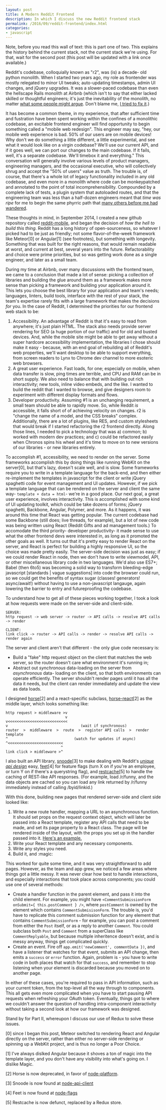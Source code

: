 ```yaml
---
layout: post
title: A Modern Reddit Frontend
description: In which I discuss the new Reddit frontend stack
permalink: /2016/09/reddit-frontend/index.html
categories:
- javascript
---
```


Note, before you read this wall of text: this is part one of two. This
explains the history behind the current stack, not the current stack we're
using. For that, wait for the second post (this post will be updated with a
link once available.)

Reddit's codebase, colloquially known as "r2", was (is) a decade- old
python monolith. When I started two years ago, my role as frontender was mostly
relegated to minor UI tweaks; auto-updating timestamps, admin UI changes,
and jQuery upgrades. It was a slower-paced codebase than even the hellscape
Rails monolith at Airbnb (which isn't to say that either lacked skilled or
thoughtful engineers; it's just the inevitability of the monolith, no matter
[what some people might argue](https://m.signalvnoise.com/the-majestic-monolith-29166d022228).
Don't blame me, [I tried to fix it](http://vimeo.com/61043049).)

It has become a common theme, in my experience, that after sufficient time and
fustration have been spent working within the confines of a monolithic
codebase, an excitable frontend engineer will find opportunity to
begin something called a "mobile web redesign". This engineer may say, "hey,
our mobile web experience is bad. 50% of our users are on mobile devices! Why
don't we do something a little different, a little experimental, and see what
it would look like on a virgin codebase? We'll use our current API, and if it
goes well, we can port our changes to the main codebase. If it fails, well,
it's a separate codebase. We'll timebox it and everything." This conversation
will generally involve various levels of product managers, engineering
managers, and the occasional executive, who will collectively shrug and accept
the "50% of users" value as truth. The trouble is, of course, that there's a
whole lot of legacy functionality included in any old codebase, and even more
in a monolith where code can be monkeypatched and annotated to the point of
total incomprehensibility. Compounded by a complete lack of tests, a plugin
system that autoloaded routes, and that the engineering team was less than a
half-dozen engineers meant that _time was ripe_ for me to begin the same phyrric
path that [many others before me had wandered](https://github.com/rendrjs/rendr).

These thoughts in mind, in September 2014, I created a new github repository
called [reddit-mobile](https://github.com/reddit/reddit-mobile), and began
the decision of _how the hell to build this thing._ Reddit has a long history of
open-sourceness, so whatever I picked had to be just as friendly; not some
flavor-of-the-week framework like Meteor[0] or Angular[1]  (see footnotes), but
something with longevity. Something that was built for the right reasons, that
would remain readable at worst, and current at best, several years into the
future. Refactorability and choice were prime priorities, but so was getting
work done as a single engineer, and later as a small team.

During my time at Airbnb, over many discussions with the frontend team, we
came to a conclusion that made a lot of sense: picking a collection of
libraries and building the glue around them as a framework makes more sense
than picking a framework and building your application around it. This lets you
choose the best library for your application and team's needs; languages,
linters, build tools, interface with the rest of your stack, the team's expertise
rarely fits with a large framework that makes the decisions _for_ you. In the
case of Reddit, I determined the priorities for our frontend web stack to be:

1. Accessibility. An advantage of Reddit is that it's easy to read from anywhere; it's
  just plain HTML. The stack also needs provide server rendering for SEO (a huge
  portion of our traffic) and for old and busted devices. And, while the mobile
  site might be able to get away without a super hardcore accessibility
  implementation, the libraries I chose should make it easy - because, with an
  end goal of rebuilding all of Reddit's web properties, we'll want desktop to
  be able to support everything, from screen readers to Lynx to Chrome dev
  channel to more esoteric web browsers.
2. A great user experience. Fast loads, for one; especially on mobile, when
  data transfer is slow, ping times are terrible, and CPU and RAM can be in
  short supply. We also need to balance that with building out rich
  interactivity; new tools, inline video embeds, and the like. I wanted to
  build the reddit that I wanted to browse, and give designers room to
  experiment with different display formats and flows.
3. Developer productivity. Assuming #1 is an unchanging requirement, a small
  team should be able to rapidly move. So, while Reddit _is_ accessible,
  it falls short of of achieving velocity on changes. r2 is "change the
  name of a model, and the CSS breaks" complex. Additionally, there are a lot of
  plugins, like RES, and custom stylesheets that would break if I started
  refactoring the r2 frontend directly. Along those lines, I needed to pick a
  technology that was a) common; b) worked with modern dev practices; and c)
  could be refactored easily when Chronos spins his wheel and it's time to
  move on to new versions of our libraries - or new libraries entirely.

To accomplish #1, accessibility, we need to render on the server. Some
frameworks accomplish this by doing things like running WebKit on the server[0],
but that's lazy, doesn't scale well, and is slow. Some frameworks require you to
write in a template language for the back-end, and then either re-implement the
templates in javascript for the client or write jQuery spaghetti code for event
management and UI updates. However, if we pick a template language that can be
rendered on the server and client the same way- `template + data = html`-
we're in a good place. Our next goal, a great user experience, involves interactivity.
This is accomplished with some kind of UI updating toolkit, which could be take
dozens of forms; jQuery spaghetti, Backbone, Angular, Polymer, and more. As it happens,
it was around this time that React was getting popular. The current codebase
had some Backbone (still does; live threads, for example), but a lot of new
code was being written using React (Reddit Gifts and ad management tools.) To
accomodate the third priority- developer productivity- it made sense to use what
the other frontend devs were interested in, as long as it promoted the other
goals as well. It turns out that it's pretty easy to render React on the
server, and React is perfect for building a highly responsive UI, so the choice
was made pretty easily. The server-side decision was just as easy; if we could
render React in node, then we don't have to write viewmodel, API, or other
miscellaneous library code in two languages. We'd also use ES7+; Babel (then 6to5) was
becoming a solid way to transform bleeding-edge javascript [standards | vague
suggestions] into code the browser could run, so we could get the benefits of
syntax sugar (classes! generators! async/await!) without having to use a
non-javascript langauge, again lowering the barrier to entry and futureproofing
the codebase.

To understand how to get all of these pieces working together, I took a look
at how requests were made on the server-side and client-side.

```
SERVER:
http request -> web server -> router -> API calls -> resolve API calls -> render

CLIENT:
link click -> router -> API calls -> render -> resolve API calls -> render again
```

The server and client aren't that different - the only glue code necessary is:

* Build a "fake" http request object on the client that matches the web server,
  so the router doesn't care what environment it's running in;
* Abstract out _synchronous_ data-loading on the server from _asynchronous_ data-
  loading on the client, so that both environments can operate efficiently.
  The server shouldn't render pages until it has all the data it needs, but the
  client can render immediately and update the view as data loads.

I designed [horse](https://github.com/reddit/horse)[2] and a
react-specific subclass, [horse-react](https://github.com/reddit/horse-react)[2]
as the middle layer, which looks something like:

```
http request > middleware >v
                           v
v<<<<<<<<<<<<<<<<<<<<<<<<<<<
v                                 (wait if synchronous)
router  >  middleware  >  route  >  register API calls  >  render template
^                              (watch for updates if async)
^<<<<<<<<<<<<<<<<<<<<<<<<<
                         ^
link click > middleware >^

```


I also built an API library, [snoode](https://github.com/reddit/snoode)[3] to make
dealing with Reddit's _[unique api design](https://reddit.com/dev/api)_ easy,
[feet](https://github.com/feet)[4] for feature flags (turn X on if you're an
employee, or turn Y on if there's a querystring flag), and
[restcache](https://github.com/reddit/restcache)[5] to handle the caching of
REST-like API responses. (For example, load /r/funny, and the data objects
are cached so you can load any link returned by /r/funny immediately instead of
calling /byid/linkid.)

With this done, building new pages that rendered server-side and client side
looked like:

1. Write a new route handler, mapping a URL to an asynchronous function. It
  should set props on the request context object, which will later be passed
  into a React template, register any API calls that need to be made, and set
  its page property to a React class. The page will be rendered inside of the
  layout, with the props you set up in the handler passed into it.
  [Here's an example.](https://github.com/reddit/reddit-mobile/blob/master/src/routes.jsx#L576-L608)
2. Write your React template and any necessary components.
3. Write any styles you need.
4. Build it, and :magic:

This worked for quite some time, and it was very straightforward to add pages.
However, as the team and app grew, we noticed a few areas where things got a
little messy. It was never clear how best to handle interactions, and especially
interactions that took place across components; you could use one of several
methods:

* Create a handler function in the parent element, and pass it into the child
  element. For example, you might have
  `<CommentSubmissionForm onSubmit={ this.postComment } />`, where `postComment`
  is owned by the element which contains `CommentSubmisisonForm`. The trouble
  is, you'd have to replicate this comment submission function for any element
  that contains `CommentSubmissionForm` - for example, you can post a comment
  from either the `Post` itself, or as a reply to another `Comment`. You could
  subclass both `Post` and `Comment` from a superClass like `CommentReplyable`,
  but because multiple inheritence doesn't exist, and is messy anyway, things
  get complicated quickly.
* Create an event. Fire off `app.emit('newComment', commentData })`, and have a
  listener that watches for that event, submits an API change, then emits a
  `success` or `error` function. Again, problem is - you have to write code in
  both places that watch for that `success`, and remember to stop listening when
  your element is discarded because you moved on to another page.

In either of these cases, you're required to pass in API information, such as
your current token, from the top-level all the way through to components. This
all gets even more complicated when you have to start pausing API requests when
refreshing your OAuth token. Eventually, things got to where we couldn't answer
the question of handling intra-component interactivity without taking a second
look at how our framework was designed.

Stand by for Part II, whereupon I discuss our use of Redux to solve these
issues.

[0] since I began this post, Meteor switched to rendering React and Angular
  directly on the server, rather than either no server-side rendering or
  spinning up a WebKit project, and is thus no longer a Poor Choice.

[1] I've always dislked Angular because it shoves a ton of magic into the
  template layer, and you don't have any visibility into what's going on. I
  dislike Magic.

[2] Horse is now deprecated, in favor of
  [node-platform](https://github.com/reddit/node-platform).

[3] Snoode is now found at [node-api-client](https://github.com/reddit/node-api-client)

[4] Feet is now found at [node-flags](https://github.com/reddit/node-flags)

[5] Restcache is now defunct, replaced by a Redux store.
